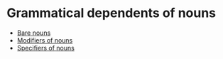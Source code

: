 # Grammatical dependents of nouns

- [Bare nouns](bare-nouns.md)
- [Modifiers of nouns](modifiers/index.md)
- [Specifiers of nouns](specifiers/index.md)


